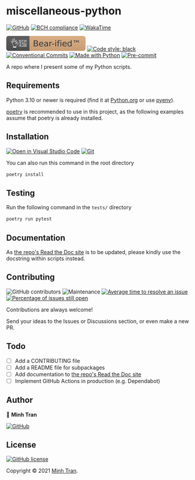 # miscellaneous-python

[![GitHub](https://img.shields.io/badge/github-%23121011.svg?logo=github&logoColor=white)](https://github.com/minhtrancccp/miscellaneous-python)
[![BCH compliance](https://bettercodehub.com/edge/badge/minhtrancccp/miscellaneous-python?branch=master)](https://bettercodehub.com/)
[![WakaTime](https://wakatime.com/badge/github/minhtrancccp/miscellaneous-python.svg)](https://wakatime.com/badge/github/minhtrancccp/miscellaneous-python)

[![Bear-ified](https://raw.githubusercontent.com/beartype/beartype-assets/main/badge/bear-ified.svg)](https://beartype.rtfd.io)
[![Code style: black](https://img.shields.io/badge/code%20style-black-000000.svg)](https://github.com/psf/black)
[![Conventional Commits](https://img.shields.io/badge/Conventional%20Commits-1.0.0-yellow.svg)](https://conventionalcommits.org)
[![Made with Python](https://img.shields.io/badge/Made%20with-Python-1f425f?logo=Python)](https://www.python.org/)
[![Pre-commit](https://img.shields.io/badge/pre--commit-enabled-brightgreen?logo=pre-commit)](https://github.com/pre-commit/pre-commit)

A repo where I present some of my Python scripts.

## Requirements

Python 3.10 or newer is required (find it at [Python.org](https://www.python.org/downloads/) or use [pyenv](https://github.com/pyenv/pyenv#installation)).

[poetry](https://github.com/python-poetry/poetry#installation) is recommended to use in this project, as the following examples assume that poetry is already installed.

## Installation

[![Open in Visual Studio Code](https://open.vscode.dev/badges/open-in-vscode.svg)](https://open.vscode.dev/minhtrancccp/miscellaneous-python)
[![Git](https://img.shields.io/badge/git-%23F05033.svg?logo=git&logoColor=white)](https://github.com/minhtrancccp/miscellaneous-python.git)

You can also run this command in the root directory

```sh
poetry install
```

## Testing

Run the following command in the `tests/` directory

```sh
poetry run pytest
```

## Documentation

As [the repo's Read the Doc site](https://miscellaneous-python.readthedocs.io/) is to be updated, please kindly use the docstring within scripts instead.

## Contributing

![GitHub contributors](https://img.shields.io/github/contributors/minhtrancccp/miscellaneous-python?logo=github)
![Maintenance](https://img.shields.io/maintenance/yes/2022)
[![Average time to resolve an issue](https://isitmaintained.com/badge/resolution/minhtrancccp/miscellaneous-python.svg)](http://isitmaintained.com/project/minhtrancccp/miscellaneous-python "Average time to resolve an issue")
[![Percentage of issues still open](https://isitmaintained.com/badge/open/minhtrancccp/miscellaneous-python.svg)](http://isitmaintained.com/project/minhtrancccp/miscellaneous-python "Percentage of issues still open")

Contributions are always welcome!

Send your ideas to the Issues or Discussions section, or even make a new PR.

## Todo

- [ ] Add a CONTRIBUTING file
- [ ] Add a README file for subpackages
- [ ] Add documentation to [the repo's Read the Doc site](https://miscellaneous-python.readthedocs.io/)
- [ ] Implement GitHub Actions in production (e.g. Dependabot)

## Author

👤 **Minh Tran**

[![GitHub](https://img.shields.io/badge/github-%23121011.svg?logo=github&logoColor=white)](https://github.com/minhtrancccp)

## License

[![GitHub license](https://img.shields.io/github/license/minhtrancccp/miscellaneous-python)](https://github.com/minhtrancccp/miscellaneous-python/blob/master/COPYING)

Copyright © 2021 [Minh Tran](https://github.com/minhtrancccp).
